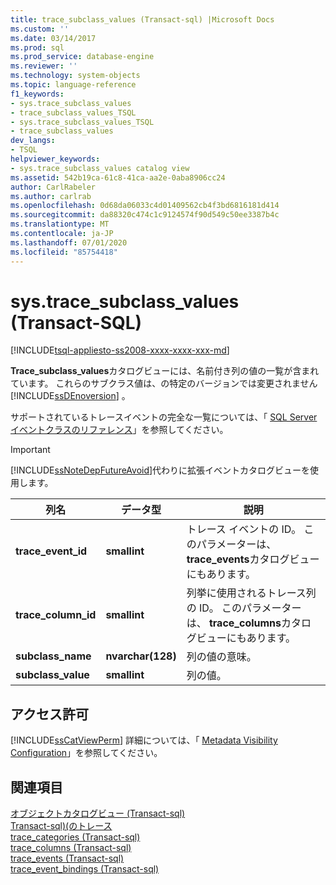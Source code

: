 ```yaml
---
title: trace_subclass_values (Transact-sql) |Microsoft Docs
ms.custom: ''
ms.date: 03/14/2017
ms.prod: sql
ms.prod_service: database-engine
ms.reviewer: ''
ms.technology: system-objects
ms.topic: language-reference
f1_keywords:
- sys.trace_subclass_values
- trace_subclass_values_TSQL
- sys.trace_subclass_values_TSQL
- trace_subclass_values
dev_langs:
- TSQL
helpviewer_keywords:
- sys.trace_subclass_values catalog view
ms.assetid: 542b19ca-61c8-41ca-aa2e-0aba8906cc24
author: CarlRabeler
ms.author: carlrab
ms.openlocfilehash: 0d68da06033c4d01409562cb4f3bd6816181d414
ms.sourcegitcommit: da88320c474c1c9124574f90d549c50ee3387b4c
ms.translationtype: MT
ms.contentlocale: ja-JP
ms.lasthandoff: 07/01/2020
ms.locfileid: "85754418"
---
```

# <a name="systrace_subclass_values-transact-sql"></a>sys.trace_subclass_values (Transact-SQL)
[!INCLUDE[tsql-appliesto-ss2008-xxxx-xxxx-xxx-md](../../includes/applies-to-version/sqlserver.md)]

  **Trace_subclass_values**カタログビューには、名前付き列の値の一覧が含まれています。 これらのサブクラス値は、の特定のバージョンでは変更されません [!INCLUDE[ssDEnoversion](../../includes/ssdenoversion-md.md)] 。  
  
 サポートされているトレースイベントの完全な一覧については、「 [SQL Server イベントクラスのリファレンス](../../relational-databases/event-classes/sql-server-event-class-reference.md)」を参照してください。  
  
> [!IMPORTANT]  
>  [!INCLUDE[ssNoteDepFutureAvoid](../../includes/ssnotedepfutureavoid-md.md)]代わりに拡張イベントカタログビューを使用します。  
  
|列名|データ型|説明|  
|-----------------|---------------|-----------------|  
|**trace_event_id**|**smallint**|トレース イベントの ID。 このパラメーターは、 **trace_events**カタログビューにもあります。|  
|**trace_column_id**|**smallint**|列挙に使用されるトレース列の ID。 このパラメーターは、 **trace_columns**カタログビューにもあります。|  
|**subclass_name**|**nvarchar(128)**|列の値の意味。|  
|**subclass_value**|**smallint**|列の値。|  
  
## <a name="permissions"></a>アクセス許可  
 [!INCLUDE[ssCatViewPerm](../../includes/sscatviewperm-md.md)] 詳細については、「 [Metadata Visibility Configuration](../../relational-databases/security/metadata-visibility-configuration.md)」を参照してください。  
  
## <a name="see-also"></a>関連項目  
 [オブジェクトカタログビュー &#40;Transact-sql&#41;](../../relational-databases/system-catalog-views/object-catalog-views-transact-sql.md)   
 [Transact-sql&#41;&#40;のトレース](../../relational-databases/system-catalog-views/sys-traces-transact-sql.md)   
 [trace_categories &#40;Transact-sql&#41;](../../relational-databases/system-catalog-views/sys-trace-categories-transact-sql.md)   
 [trace_columns &#40;Transact-sql&#41;](../../relational-databases/system-catalog-views/sys-trace-columns-transact-sql.md)   
 [trace_events &#40;Transact-sql&#41;](../../relational-databases/system-catalog-views/sys-trace-events-transact-sql.md)   
 [trace_event_bindings &#40;Transact-sql&#41;](../../relational-databases/system-catalog-views/sys-trace-event-bindings-transact-sql.md)  
  
  
